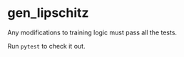 # gen_lipschitz

Any modifications to training logic must pass all the tests.

Run ``` pytest ``` to check it out.
